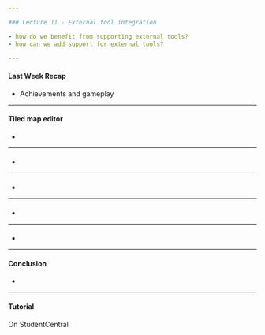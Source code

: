 ```yaml
---

### Lecture 11 - External tool integration 

- how do we benefit from supporting external tools?
- how can we add support for external tools?

---
```


#### Last Week Recap

- Achievements and gameplay





---

#### Tiled map editor

- 





---

#### 

- 




---

#### 

- 




---

#### 

- 




---

#### 

- 




---

#### Conclusion

- 

---

#### Tutorial

On StudentCentral